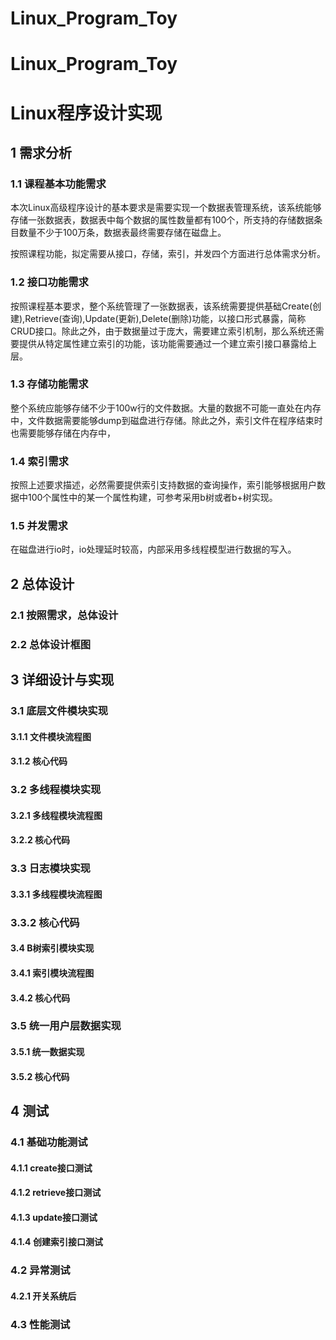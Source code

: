 # Linux_Program_Toy
# Linux_Program_Toy

# Linux程序设计实现

## 1 需求分析

### 1.1 课程基本功能需求

本次Linux高级程序设计的基本要求是需要实现一个数据表管理系统，该系统能够存储一张数据表，数据表中每个数据的属性数量都有100个，所支持的存储数据条目数量不少于100万条，数据表最终需要存储在磁盘上。

按照课程功能，拟定需要从接口，存储，索引，并发四个方面进行总体需求分析。

### 1.2 接口功能需求

按照课程基本要求，整个系统管理了一张数据表，该系统需要提供基础Create(创建),Retrieve(查询),Update(更新),Delete(删除)功能，以接口形式暴露，简称CRUD接口。除此之外，由于数据量过于庞大，需要建立索引机制，那么系统还需要提供从特定属性建立索引的功能，该功能需要通过一个建立索引接口暴露给上层。

### 1.3 存储功能需求

整个系统应能够存储不少于100w行的文件数据。大量的数据不可能一直处在内存中，文件数据需要能够dump到磁盘进行存储。除此之外，索引文件在程序结束时也需要能够存储在内存中，

### 1.4 索引需求

按照上述要求描述，必然需要提供索引支持数据的查询操作，索引能够根据用户数据中100个属性中的某一个属性构建，可参考采用b树或者b+树实现。

### 1.5 并发需求

在磁盘进行io时，io处理延时较高，内部采用多线程模型进行数据的写入。

 

## 2 总体设计

### 2.1 按照需求，总体设计

### 2.2 总体设计框图

 

## 3 详细设计与实现

### 3.1 底层文件模块实现

#### 3.1.1 文件模块流程图

#### 3.1.2 核心代码

### 3.2 多线程模块实现

#### 3.2.1 多线程模块流程图

#### 3.2.2 核心代码

 

### 3.3 日志模块实现

#### 3.3.1 多线程模块流程图

### 3.3.2 核心代码

#### 3.4 B树索引模块实现

#### 3.4.1 索引模块流程图

#### 3.4.2 核心代码

 

### 3.5 统一用户层数据实现

#### 3.5.1 统一数据实现

#### 3.5.2 核心代码

## 4 测试

### 4.1 基础功能测试

#### 4.1.1 create接口测试

#### 4.1.2 retrieve接口测试

#### 4.1.3 update接口测试

#### 4.1.4 创建索引接口测试

### 4.2 异常测试

#### 4.2.1 开关系统后

### 4.3 性能测试

 

 
